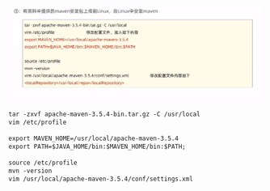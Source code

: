 ![](img/Snipaste_2023-04-07_11-21-12.png)

```
tar -zxvf apache-maven-3.5.4-bin.tar.gz -C /usr/local
vim /etc/profile

export MAVEN_HOME=/usr/local/apache-maven-3.5.4
export PATH=$JAVA_HOME/bin:$MAVEN_HOME/bin:$PATH;

source /etc/profile
mvn -version
vim /usr/local/apache-maven-3.5.4/conf/settings.xml

```

